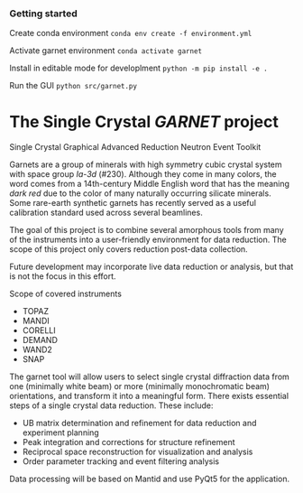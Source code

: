 ### Getting started

Create conda environment
`conda env create -f environment.yml`

Activate garnet environment
`conda activate garnet`

Install in editable mode for developlment
`python -m pip install -e .`

Run the GUI
`python src/garnet.py`

# The Single Crystal *GARNET* project
Single Crystal Graphical Advanced Reduction Neutron Event Toolkit

Garnets are a group of minerals with high symmetry cubic crystal system with space group *Ia-3d* (#230).
Although they come in many colors, the word comes from a 14th-century Middle English word that has the meaning *dark red* due to the color of many naturally occurring silicate minerals.
Some rare-earth synthetic garnets has recently served as a useful calibration standard used across several beamlines.

The goal of this project is to combine several amorphous tools from many of the instruments into a user-friendly environment for data reduction.
The scope of this project only covers reduction post-data collection.

Future development may incorporate live data reduction or analysis, but that is not the focus in this effort.

Scope of covered instruments
- TOPAZ
- MANDI
- CORELLI
- DEMAND
- WAND2
- SNAP

The garnet tool will allow users to select single crystal diffraction data from one (minimally white beam) or more (minimally monochromatic beam) orientations, and transform it into a meaningful form.
There exists essential steps of a single crystal data reduction.
These include:
- UB matrix determination and refinement for data reduction and experiment planning
- Peak integration and corrections for structure refinement
- Reciprocal space reconstruction for visualization and analysis
- Order parameter tracking and event filtering analysis

Data processing will be based on Mantid and use PyQt5 for the application.
